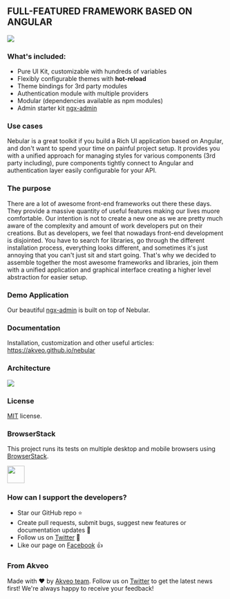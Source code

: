 ## FULL-FEATURED FRAMEWORK BASED ON ANGULAR
<img src="https://i.imgur.com/baznxCs.png" />

### What's included:

- Pure UI Kit, customizable with hundreds of variables
- Flexibly configurable themes with **hot-reload**
- Theme bindings for 3rd party modules
- Authentication module with multiple providers
- Modular (dependencies available as npm modules)
- Admin starter kit [ngx-admin](http://github.com/akveo/ngx-admin)

### Use cases
Nebular is a great toolkit if you build a Rich UI application based on Angular, and don't want to spend your time on painful project setup. It provides you with a unified approach for managing styles for various components (3rd party including), pure components tightly connect to Angular and authentication layer easily configurable for your API.

### The purpose
There are a lot of awesome front-end frameworks out there these days. They provide a massive quantity of useful features making our lives muore comfortable. Our intention is not to create a new one as we are pretty much aware of the complexity and amount of work developers put on their creations. But as developers, we feel that nowadays front-end development is disjointed. You have to search for libraries, go through the different installation process, everything looks different, and sometimes it's just annoying that you can't just sit and start going. That's why we decided to assemble together the most awesome frameworks and libraries, join them with a unified application and graphical interface creating a higher level abstraction for easier setup.

### Demo Application
Our beautiful [ngx-admin](https://github.com/akveo/ngx-admin) is built on top of Nebular.

### Documentation
Installation, customization and other useful articles: https://akveo.github.io/nebular

### Architecture
<img src="https://i.imgur.com/H4coTS7.png" />

### License
[MIT](LICENSE.txt) license.

### BrowserStack
This project runs its tests on multiple desktop and mobile browsers using [BrowserStack](http://www.browserstack.com).

<img src="https://cloud.githubusercontent.com/assets/131406/22254249/534d889e-e254-11e6-8427-a759fb23b7bd.png" height="40" />

### How can I support the developers?
- Star our GitHub repo :star:
- Create pull requests, submit bugs, suggest new features or documentation updates :wrench:
- Follow us on [Twitter](https://twitter.com/akveo_inc) :feet:
- Like our page on [Facebook](https://www.facebook.com/akveo/) :thumbsup:

### From Akveo
Made with :heart: by [Akveo team](http://akveo.com/). Follow us on [Twitter](https://twitter.com/akveo_inc) to get the latest news first!
We're always happy to receive your feedback!
